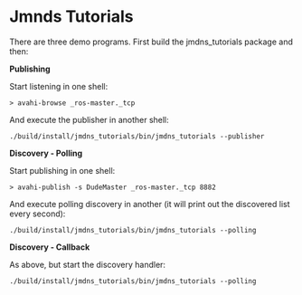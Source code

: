 # Jmnds Tutorials

There are three demo programs. First build the jmdns_tutorials package and then:

**Publishing**

Start listening in one shell:

```
> avahi-browse _ros-master._tcp
```

And execute the publisher in another shell:

```
./build/install/jmdns_tutorials/bin/jmdns_tutorials --publisher
```

**Discovery - Polling**

Start publishing in one shell:

```
> avahi-publish -s DudeMaster _ros-master._tcp 8882
```

And execute polling discovery in another (it will print out the discovered list every second):

```
./build/install/jmdns_tutorials/bin/jmdns_tutorials --polling
```

**Discovery - Callback**

As above, but start the discovery handler:

```
./build/install/jmdns_tutorials/bin/jmdns_tutorials --polling
```


